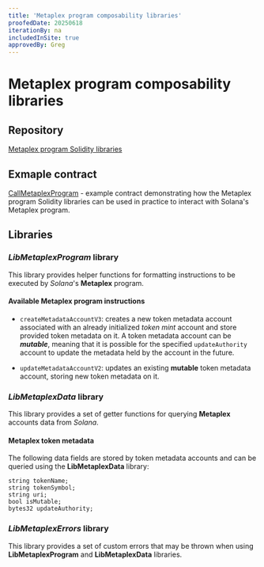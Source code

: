```yaml
---
title: 'Metaplex program composability libraries'
proofedDate: 20250618
iterationBy: na
includedInSite: true
approvedBy: Greg
---
```


# Metaplex program composability libraries

## Repository

[Metaplex program Solidity libraries](https://github.com/neonevm/neon-contracts/blob/dev/solidity-composability-libraries/contracts/composability/libraries/metaplex-program/README.md)

## Exmaple contract
[CallMetaplexProgram](https://github.com/neonevm/neon-contracts/blob/dev/solidity-composability-libraries/contracts/composability/CallMetaplexProgram.sol) - example contract demonstrating how the Metaplex program Solidity libraries can be used in practice to interact with Solana's Metaplex program.

## Libraries

### _LibMetaplexProgram_ library

This library provides helper functions for formatting instructions to be executed by _Solana_'s **Metaplex** 
program.

#### Available Metaplex program instructions

- `createMetadataAccountV3`: creates a new token metadata account associated with an already initialized _token mint_ 
account and store provided token metadata on it. A token metadata account can be **_mutable_**, meaning that it is 
possible for the specified `updateAuthority` account to update the metadata held by the account in the future. 

- `updateMetadataAccountV2`: updates an existing **mutable** token metadata account, storing new token metadata on it.

### _LibMetaplexData_ library

This library provides a set of getter functions for querying **Metaplex** accounts data from _Solana_.

#### Metaplex token metadata

The following data fields are stored by token metadata accounts and can be queried using the **LibMetaplexData** library:
```solidity
string tokenName;
string tokenSymbol;
string uri;
bool isMutable;
bytes32 updateAuthority;
```

### _LibMetaplexErrors_ library

This library provides a set of custom errors that may be thrown when using **LibMetaplexProgram** and **LibMetaplexData** libraries.
